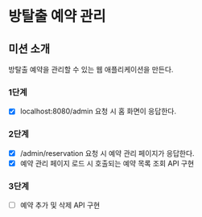 # 방탈출 예약 관리

## 미션 소개
방탈출 예약을 관리할 수 있는 웹 애플리케이션을 만든다.

### 1단계
- [x] localhost:8080/admin 요청 시 홈 화면이 응답한다.

### 2단계
- [x] /admin/reservation 요청 시 예약 관리 페이지가 응답한다.
- [x] 예약 관리 페이지 로드 시 호출되는 예약 목록 조회 API 구현

### 3단계
- [ ] 예약 추가 및 삭제 API 구현